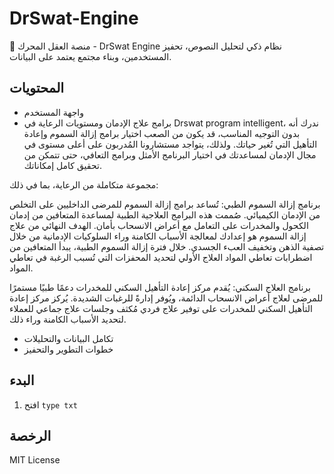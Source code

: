 
# DrSwat-Engine

🚀 منصة العقل المحرك - DrSwat Engine
نظام ذكي لتحليل النصوص، تحفيز المستخدمين، وبناء مجتمع يعتمد على البيانات.

## المحتويات
- واجهة المستخدم
- برامج علاج الإدمان ومستويات الرعاية
في Drswat program intelligent، ندرك أنه بدون التوجيه المناسب، قد يكون من الصعب اختيار برامج إزالة السموم وإعادة التأهيل التي تُغير حياتك. ولذلك، يتواجد مستشارونا المُدربون على أعلى مستوى في مجال الإدمان لمساعدتك في اختيار البرنامج الأمثل وبرامج التعافي، حتى تتمكن من تحقيق كامل إمكاناتك.

مجموعة متكاملة من الرعاية، بما في ذلك:

برنامج إزالة السموم الطبي: تُساعد برامج إزالة السموم للمرضى الداخليين على التخلص من الإدمان الكيميائي. صُممت هذه البرامج العلاجية الطبية لمساعدة المتعافين من إدمان الكحول والمخدرات على التعامل مع أعراض الانسحاب بأمان. الهدف النهائي من علاج إزالة السموم هو إعدادك لمعالجة الأسباب الكامنة وراء السلوكيات الإدمانية من خلال تصفية الذهن وتخفيف العبء الجسدي. خلال فترة إزالة السموم الطبية، يبدأ المتعافين من اضطرابات تعاطي المواد العلاج الأولي لتحديد المحفزات التي تُسبب الرغبة في تعاطي المواد.

برنامج العلاج السكني: يُقدم مركز إعادة التأهيل السكني للمخدرات دعمًا طبيًا مستمرًا للمرضى لعلاج أعراض الانسحاب الدائمة، ويُوفر إدارةً للرغبات الشديدة. يُركز مركز إعادة التأهيل السكني للمخدرات على توفير علاج فردي مُكثف وجلسات علاج جماعي للعملاء لتحديد الأسباب الكامنة وراء ذلك.
- تكامل البيانات والتحليلات
- خطوات التطوير والتحفيز

## البدء
1. افتح `type txt`
   
## الرخصة
MIT License
